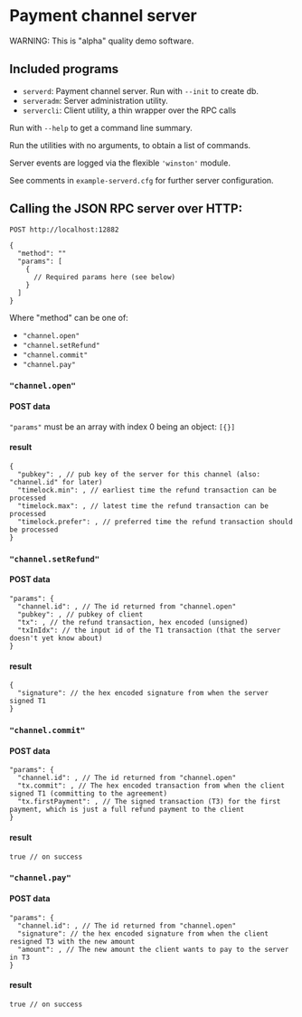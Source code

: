 # Payment channel server

WARNING: This is "alpha" quality demo software.

## Included programs

* `serverd`: Payment channel server. Run with `--init` to create db.
* `serveradm`: Server administration utility.
* `servercli`: Client utility, a thin wrapper over the RPC calls

Run with `--help` to get a command line summary.

Run the utilities with no arguments, to obtain a list of commands.

Server events are logged via the flexible `'winston'` module.

See comments in `example-serverd.cfg` for further server configuration.

## Calling the JSON RPC server over HTTP:

```
POST http://localhost:12882 

{
  "method": ""
  "params": [
    {
      // Required params here (see below)
    }
  ]
}
```

Where "method" can be one of:
* `"channel.open"`
* `"channel.setRefund"`
* `"channel.commit"`
* `"channel.pay"`

### `"channel.open"`

#### POST data

`"params"` must be an array with index 0 being an object: `[{}]`

#### result

```
{
  "pubkey": , // pub key of the server for this channel (also: "channel.id" for later)
  "timelock.min": , // earliest time the refund transaction can be processed
  "timelock.max": , // latest time the refund transaction can be processed
  "timelock.prefer": , // preferred time the refund transaction should be processed
}
```

### `"channel.setRefund"`

#### POST data

```
"params": {
  "channel.id": , // The id returned from "channel.open"
  "pubkey": , // pubkey of client
  "tx": , // the refund transaction, hex encoded (unsigned)
  "txInIdx": // the input id of the T1 transaction (that the server doesn't yet know about)
}
```

#### result

```
{
  "signature": // the hex encoded signature from when the server signed T1
}
```

### `"channel.commit"`

#### POST data

```
"params": {
  "channel.id": , // The id returned from "channel.open"
  "tx.commit": , // The hex encoded transaction from when the client signed T1 (committing to the agreement)
  "tx.firstPayment": , // The signed transaction (T3) for the first payment, which is just a full refund payment to the client
}
```

#### result

```
true // on success
```

### `"channel.pay"`

#### POST data

```
"params": {
  "channel.id": , // The id returned from "channel.open"
  "signature": // the hex encoded signature from when the client resigned T3 with the new amount
  "amount": , // The new amount the client wants to pay to the server in T3
}
```

#### result

```
true // on success
```
